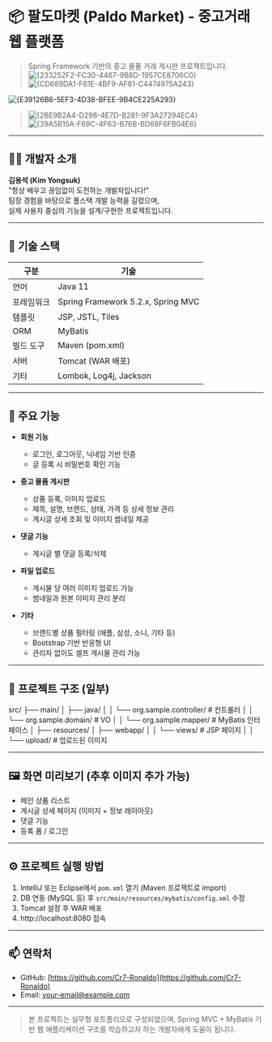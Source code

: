 # 📦 팔도마켓 (Paldo Market) - 중고거래 웹 플랫폼

> Spring Framework 기반의 중고 물품 거래 게시판 프로젝트입니다.
![{233252F2-FC30-4467-9B8D-1957CE8706C0}](https://github.com/user-attachments/assets/84fc74f7-7ce6-41aa-a168-fbeb6a3d0696)
> ![{CD689DA1-F61E-4BF9-AF81-C4474975A243}](https://github.com/user-attachments/assets/eee0d5e1-5059-49c2-943d-ec7307971007)

![{E39126B6-5EF3-4D38-BFEE-9B4CE225A293}](https://github.com/user-attachments/assets/a8ddd2d5-48d7-4197-8d15-41f9f3cea242)
> ![{2BE9B2A4-D298-4E7D-B281-9F3A27294EC4}](https://github.com/user-attachments/assets/f7d63fee-53ae-4d37-8a1d-4031658d7567)
> ![{39A5B15A-F69C-4F63-B76B-BD68F6FB04E6}](https://github.com/user-attachments/assets/24f4f8b3-66cf-41f4-88eb-1a6d75cf2c1c)





---

## 🧑‍💻 개발자 소개

**김용석 (Kim Yongsuk)**  
"항상 배우고 끊임없이 도전하는 개발자입니다!"  
팀장 경험을 바탕으로 풀스택 개발 능력을 길렀으며,  
실제 사용자 중심의 기능을 설계/구현한 프로젝트입니다.

---

## 🔧 기술 스택

| 구분 | 기술 |
|------|------|
| 언어 | Java 11 |
| 프레임워크 | Spring Framework 5.2.x, Spring MVC |
| 템플릿 | JSP, JSTL, Tiles |
| ORM | MyBatis |
| 빌드 도구 | Maven (pom.xml) |
| 서버 | Tomcat (WAR 배포) |
| 기타 | Lombok, Log4j, Jackson |

---

## 📌 주요 기능

- **회원 기능**
  - 로그인, 로그아웃, 닉네임 기반 인증
  - 글 등록 시 비밀번호 확인 기능

- **중고 물품 게시판**
  - 상품 등록, 이미지 업로드
  - 제목, 설명, 브랜드, 상태, 가격 등 상세 정보 관리
  - 게시글 상세 조회 및 이미지 썸네일 제공

- **댓글 기능**
  - 게시글 별 댓글 등록/삭제

- **파일 업로드**
  - 게시물 당 여러 이미지 업로드 가능
  - 썸네일과 원본 이미지 관리 분리

- **기타**
  - 브랜드별 상품 필터링 (애플, 삼성, 소니, 기타 등)
  - Bootstrap 기반 반응형 UI
  - 관리자 없이도 셀프 게시물 관리 가능

---

## 📁 프로젝트 구조 (일부)

src/
├── main/
│ ├── java/
│ │ └── org.sample.controller/ # 컨트롤러
│ │ └── org.sample.domain/ # VO
│ │ └── org.sample.mapper/ # MyBatis 인터페이스
│ ├── resources/
│ ├── webapp/
│ │ └── views/ # JSP 페이지
│ │ └── upload/ # 업로드된 이미지


---

## 🖼️ 화면 미리보기 (추후 이미지 추가 가능)

- 메인 상품 리스트
- 게시글 상세 페이지 (이미지 + 정보 레이아웃)
- 댓글 기능
- 등록 폼 / 로그인

---

## ⚙️ 프로젝트 실행 방법

1. IntelliJ 또는 Eclipse에서 `pom.xml` 열기 (Maven 프로젝트로 import)
2. DB 연동 (MySQL 등) 후 `src/main/resources/mybatis/config.xml` 수정
3. Tomcat 설정 후 WAR 배포
4. http://localhost:8080 접속

---

## 📫 연락처

- GitHub: [https://github.com/Cr7-Ronaldo](https://github.com/Cr7-Ronaldo)
- Email: your-email@example.com

---

> 본 프로젝트는 실무형 포트폴리오로 구성되었으며, Spring MVC + MyBatis 기반 웹 애플리케이션 구조를 학습하고자 하는 개발자에게 도움이 됩니다.
